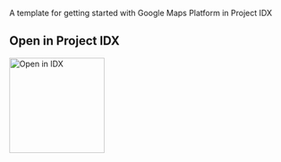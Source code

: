A template for getting started with Google Maps Platform in Project IDX

## Open in Project IDX 

<a href="https://idx.google.com/new?template=https://github.com/wangela/react-google-map-idx-template/tree/main">
  <img
    alt="Open in IDX"
    src="https://www.gstatic.com/monospace/230815/openinprojectidx.png"
    width="170"
  />
</a>